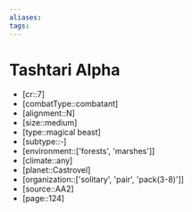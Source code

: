 ```yaml
---
aliases: 
tags: 
---
```


# Tashtari Alpha

- [cr::7]
- [combatType::combatant]
- [alignment::N]
- [size::medium]
- [type::magical beast]
- [subtype::-]
- [environment::['forests', 'marshes']]
- [climate::any]
- [planet::Castrovel]
- [organization::['solitary', 'pair', 'pack(3-8)']]
- [source::AA2]
- [page::124]

